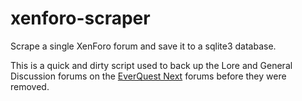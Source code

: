 xenforo-scraper
========================================

Scrape a single XenForo forum and save it to a sqlite3 database.

This is a quick and dirty script used to back up the Lore and General Discussion forums on the [EverQuest Next](https://forums.station.sony.com/everquestnext) forums before they were removed.
